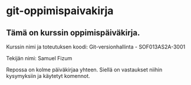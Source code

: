 # git-oppimispaivakirja

## Tämä on kurssin oppimispäiväkirja.

Kurssin nimi ja toteutuksen koodi: Git-versionhallinta - SOF013AS2A-3001

Tekijän nimi:  Samuel Fizum

Repossa on kolme päiväkirjaa yhteen. Siellä on vastaukset niihin kysymyksiin ja käytetyt komennot.